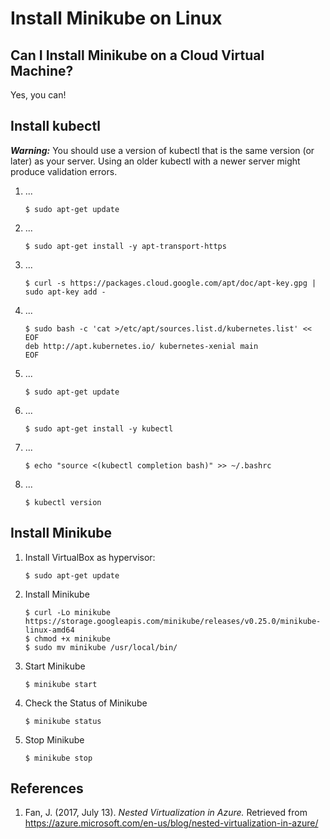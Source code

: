 # Install Minikube on Linux

## Can I Install Minikube on a Cloud Virtual Machine?

Yes, you can!

## Install kubectl

**_Warning:_** You should use a version of kubectl that is the same version (or later) as your server. Using an older kubectl with a newer server might produce validation errors.

1. ...

    ```command
    $ sudo apt-get update
    ```

2. ...

    ```command
    $ sudo apt-get install -y apt-transport-https
    ```

3. ...

    ```command
    $ curl -s https://packages.cloud.google.com/apt/doc/apt-key.gpg | sudo apt-key add -
    ```

4. ...

    ```command
    $ sudo bash -c 'cat >/etc/apt/sources.list.d/kubernetes.list' << EOF
    deb http://apt.kubernetes.io/ kubernetes-xenial main
    EOF
    ```

5. ...

    ```command
    $ sudo apt-get update
    ```

6. ...

    ```command
    $ sudo apt-get install -y kubectl
    ```

7. ...

    ```command
    $ echo "source <(kubectl completion bash)" >> ~/.bashrc
    ```

8. ...

    ```command
    $ kubectl version
    ```

## Install Minikube

1. Install VirtualBox as hypervisor:

    ```command
    $ sudo apt-get update
    ```

2. Install Minikube

    ```command
    $ curl -Lo minikube https://storage.googleapis.com/minikube/releases/v0.25.0/minikube-linux-amd64
    $ chmod +x minikube
    $ sudo mv minikube /usr/local/bin/
    ```

3. Start Minikube

    ```command
    $ minikube start
    ```

4. Check the Status of Minikube

    ```command
    $ minikube status
    ```

5. Stop Minikube

    ```command
    $ minikube stop
    ```

## References

1. Fan, J. (2017, July 13). _Nested Virtualization in Azure._ Retrieved from https://azure.microsoft.com/en-us/blog/nested-virtualization-in-azure/
